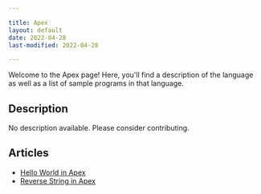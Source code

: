 ```yaml
---

title: Apex
layout: default
date: 2022-04-28
last-modified: 2022-04-28

---
```


Welcome to the Apex page! Here, you'll find a description of the language as well as a list of sample programs in that language.

## Description

No description available. Please consider contributing.

## Articles

- [Hello World in Apex](https://sampleprograms.io/projects/hello-world/apex)
- [Reverse String in Apex](https://sampleprograms.io/projects/reverse-string/apex)